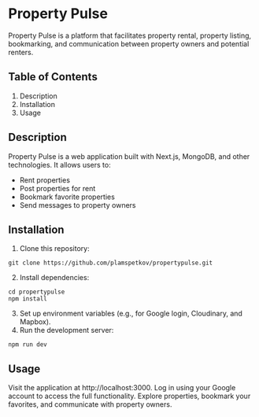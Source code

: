 # Property Pulse
Property Pulse is a platform that facilitates property rental, property listing, bookmarking, and communication between property owners and potential renters.

## Table of Contents
1. Description
2. Installation
3. Usage

## Description
Property Pulse is a web application built with Next.js, MongoDB, and other technologies. It allows users to:

- Rent properties
- Post properties for rent
- Bookmark favorite properties
- Send messages to property owners

## Installation
1. Clone this repository:

```
git clone https://github.com/plamspetkov/propertypulse.git
```
2. Install dependencies:

```
cd propertypulse
npm install
```
3. Set up environment variables (e.g., for Google login, Cloudinary, and Mapbox).
4. Run the development server:

```
npm run dev
```

## Usage
Visit the application at http://localhost:3000.
Log in using your Google account to access the full functionality.
Explore properties, bookmark your favorites, and communicate with property owners.

